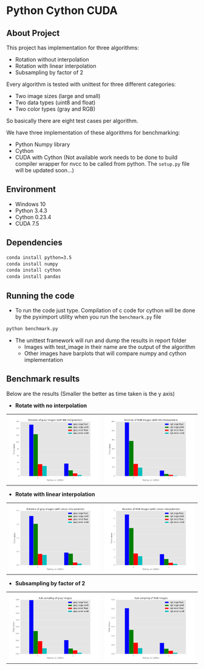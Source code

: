 

# Python Cython CUDA

## About Project

This project has implementation for three algorithms:
+ Rotation without interpolation
+ Rotation with linear interpolation
+ Subsampling by factor of 2

Every algorithm is tested with unittest for three different categories:
+ Two image sizes (large and small)
+ Two data types (uint8 and float)
+ Two color types (gray and RGB)

So basically there are eight test cases per algorithm.

We have three implementation of these algorithms for benchmarking:
+ Python Numpy library
+ Cython
+ CUDA with Cython (Not available work needs to be done to build compiler wrapper for nvcc to be called from python.
The `setup.py` file will be updated soon...)

## Environment
+ Windows 10
+ Python 3.4.3
+ Cython 0.23.4
+ CUDA 7.5

## Dependencies
```sh
conda install python=3.5
conda install numpy
conda install cython
conda install pandas
```

## Running the code
+ To run the code just type. Compilation of c code for cython will be done by the pyximport utility when you run the
`benchmark.py` file
```py
python benchmark.py
```
+ The unittest framework will run and dump the results in report folder
  + Images with test_image in their name are the output of the algorithm
  + Other images have barplots that will compare numpy and cython implementation

## Benchmark results
Below are the results (Smaller the better as time taken is the y axis)

+ **Rotate with no interpolation**

|                                                                                   |                                                                                 |
|-----------------------------------------------------------------------------------|---------------------------------------------------------------------------------|
|![Not available check Report folder](Report/RotateGrayNN.png?raw=true "Gray image")|![Not available check Report folder](Report/RotateRGBNN.png?raw=true "RGB image")|


+ **Rotate with linear interpolation**

|                                                                                    |                                                                                  |
|------------------------------------------------------------------------------------|----------------------------------------------------------------------------------|
|![Not available check Report folder](Report/RotateGrayLin.png?raw=true "Gray image")|![Not available check Report folder](Report/RotateRGBLin.png?raw=true "RGB image")|


+ **Subsampling by factor of 2**

|                                                                                      |                                                                                    |
|--------------------------------------------------------------------------------------|------------------------------------------------------------------------------------|
|![Not available check Report folder](Report/SubsamplingGray.png?raw=true "Gray image")|![Not available check Report folder](Report/SubsamplingRGB.png?raw=true "RGB image")|


